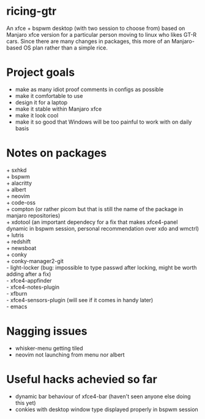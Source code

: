 # ricing-gtr
An xfce + bspwm desktop (with two session to choose from) based on Manjaro xfce version for a particular person moving to linux who likes GT-R cars. Since there are many changes in packages, this more of an Manjaro-based OS plan rather than a simple rice.

# Project goals
- make as many idiot proof comments in configs as possible
- make it comfortable to use
- design it for a laptop
- make it stable within Manjaro xfce
- make it look cool
- make it so good that Windows will be too painful to work with on daily basis

# Notes on packages
\+ sxhkd <br>
\+ bspwm <br>
\+ alacritty <br>
\+ albert <br>
\+ neovim <br>
\+ code-oss <br>
\+ compton (or rather picom but that is still the name of the package in manjaro repositories) <br>
\+ xdotool (an important dependecy for a fix that makes xfce4-panel dynamic in bspwm session, personal recommendation over xdo and wmctrl) <br>
\+ lutris <br>
\+ redshift <br>
\+ newsboat <br>
\+ conky <br>
\+ conky-manager2-git <br>
\- light-locker (bug: impossible to type passwd after locking, might be worth adding after a fix)<br>
\- xfce4-appfinder <br>
\- xfce4-notes-plugin <br>
\- xfburn <br>
\- xfce4-sensors-plugin (will see if it comes in handy later)<br>
\- emacs <br>


# Nagging issues
- whisker-menu getting tiled
- neovim not launching from menu nor albert

# Useful hacks achevied so far
- dynamic bar behaviour of xfce4-bar (haven't seen anyone else doing this yet)
- conkies with desktop window type displayed properly in bspwm session

